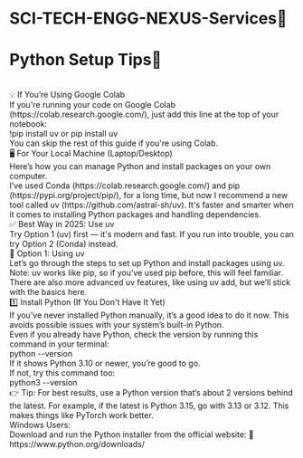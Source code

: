 # SCI-TECH-ENGG-NEXUS-Services🔬
# Python Setup Tips🐍
<br>
💡 If You’re Using Google Colab
<br>
If you're running your code on Google Colab (https://colab.research.google.com/), just add this line at the top of your notebook:
<br>
!pip install uv or pip install uv
<br>
You can skip the rest of this guide if you're using Colab.
<br>
🖥️ For Your Local Machine (Laptop/Desktop)
<br>
Here’s how you can manage Python and install packages on your own computer.
<br>
I’ve used Conda (https://colab.research.google.com/) and pip (https://pypi.org/project/pip/), for a long time, but now I recommend a new tool called uv (https://github.com/astral-sh/uv). It's faster and smarter when it comes to installing Python packages and handling dependencies.
<br>
✅ Best Way in 2025: Use uv
<br>
Try Option 1 (uv) first — it's modern and fast. If you run into trouble, you can try Option 2 (Conda) instead.
<br>
🧰 Option 1: Using uv
<br>
Let’s go through the steps to set up Python and install packages using uv.
<br>
Note: uv works like pip, so if you’ve used pip before, this will feel familiar.
<br>
There are also more advanced uv features, like using uv add, but we’ll stick with the basics here.
<br>
1️⃣ Install Python (If You Don't Have It Yet)
<br>
If you've never installed Python manually, it’s a good idea to do it now. This avoids possible issues with your system’s built-in Python.
<br>
Even if you already have Python, check the version by running this command in your terminal:
<br>
python --version
<br>
If it shows Python 3.10 or newer, you’re good to go.
<br>
If not, try this command too:
<br>
python3 --version
<br>
👉 Tip: For best results, use a Python version that’s about 2 versions behind the latest.
For example, if the latest is Python 3.15, go with 3.13 or 3.12. This makes things like PyTorch work better.
<br>
Windows Users:
<br>
Download and run the Python installer from the official website:
🔗 https://www.python.org/downloads/


